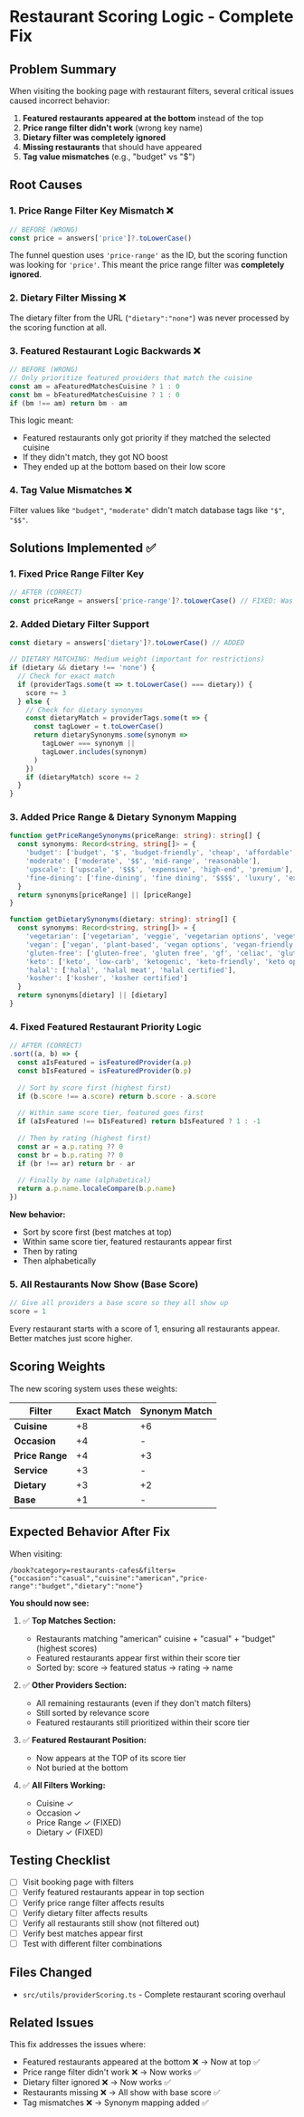 # Restaurant Scoring Logic - Complete Fix

## Problem Summary

When visiting the booking page with restaurant filters, several critical issues caused incorrect behavior:

1. **Featured restaurants appeared at the bottom** instead of the top
2. **Price range filter didn't work** (wrong key name)
3. **Dietary filter was completely ignored**
4. **Missing restaurants** that should have appeared
5. **Tag value mismatches** (e.g., "budget" vs "$")

## Root Causes

### 1. Price Range Filter Key Mismatch ❌
```typescript
// BEFORE (WRONG)
const price = answers['price']?.toLowerCase()
```

The funnel question uses `'price-range'` as the ID, but the scoring function was looking for `'price'`. This meant the price range filter was **completely ignored**.

### 2. Dietary Filter Missing ❌
The dietary filter from the URL (`"dietary":"none"`) was never processed by the scoring function at all.

### 3. Featured Restaurant Logic Backwards ❌
```typescript
// BEFORE (WRONG)
// Only prioritize featured providers that match the cuisine
const am = aFeaturedMatchesCuisine ? 1 : 0
const bm = bFeaturedMatchesCuisine ? 1 : 0
if (bm !== am) return bm - am
```

This logic meant:
- Featured restaurants only got priority if they matched the selected cuisine
- If they didn't match, they got NO boost
- They ended up at the bottom based on their low score

### 4. Tag Value Mismatches ❌
Filter values like `"budget"`, `"moderate"` didn't match database tags like `"$"`, `"$$"`.

## Solutions Implemented ✅

### 1. Fixed Price Range Filter Key
```typescript
// AFTER (CORRECT)
const priceRange = answers['price-range']?.toLowerCase() // FIXED: Was 'price'
```

### 2. Added Dietary Filter Support
```typescript
const dietary = answers['dietary']?.toLowerCase() // ADDED

// DIETARY MATCHING: Medium weight (important for restrictions)
if (dietary && dietary !== 'none') {
  // Check for exact match
  if (providerTags.some(t => t.toLowerCase() === dietary)) {
    score += 3
  } else {
    // Check for dietary synonyms
    const dietaryMatch = providerTags.some(t => {
      const tagLower = t.toLowerCase()
      return dietarySynonyms.some(synonym => 
        tagLower === synonym || 
        tagLower.includes(synonym)
      )
    })
    if (dietaryMatch) score += 2
  }
}
```

### 3. Added Price Range & Dietary Synonym Mapping
```typescript
function getPriceRangeSynonyms(priceRange: string): string[] {
  const synonyms: Record<string, string[]> = {
    'budget': ['budget', '$', 'budget-friendly', 'cheap', 'affordable', 'inexpensive'],
    'moderate': ['moderate', '$$', 'mid-range', 'reasonable'],
    'upscale': ['upscale', '$$$', 'expensive', 'high-end', 'premium'],
    'fine-dining': ['fine-dining', 'fine dining', '$$$$', 'luxury', 'exclusive', 'gourmet']
  }
  return synonyms[priceRange] || [priceRange]
}

function getDietarySynonyms(dietary: string): string[] {
  const synonyms: Record<string, string[]> = {
    'vegetarian': ['vegetarian', 'veggie', 'vegetarian options', 'vegetarian-friendly'],
    'vegan': ['vegan', 'plant-based', 'vegan options', 'vegan-friendly'],
    'gluten-free': ['gluten-free', 'gluten free', 'gf', 'celiac', 'gluten-free options'],
    'keto': ['keto', 'low-carb', 'ketogenic', 'keto-friendly', 'keto options'],
    'halal': ['halal', 'halal meat', 'halal certified'],
    'kosher': ['kosher', 'kosher certified']
  }
  return synonyms[dietary] || [dietary]
}
```

### 4. Fixed Featured Restaurant Priority Logic
```typescript
// AFTER (CORRECT)
.sort((a, b) => {
  const aIsFeatured = isFeaturedProvider(a.p)
  const bIsFeatured = isFeaturedProvider(b.p)
  
  // Sort by score first (highest first)
  if (b.score !== a.score) return b.score - a.score
  
  // Within same score tier, featured goes first
  if (aIsFeatured !== bIsFeatured) return bIsFeatured ? 1 : -1
  
  // Then by rating (highest first)
  const ar = a.p.rating ?? 0
  const br = b.p.rating ?? 0
  if (br !== ar) return br - ar
  
  // Finally by name (alphabetical)
  return a.p.name.localeCompare(b.p.name)
})
```

**New behavior:**
- Sort by score first (best matches at top)
- Within same score tier, featured restaurants appear first
- Then by rating
- Then alphabetically

### 5. All Restaurants Now Show (Base Score)
```typescript
// Give all providers a base score so they all show up
score = 1
```

Every restaurant starts with a score of 1, ensuring all restaurants appear. Better matches just score higher.

## Scoring Weights

The new scoring system uses these weights:

| Filter | Exact Match | Synonym Match |
|--------|-------------|---------------|
| **Cuisine** | +8 | +6 |
| **Occasion** | +4 | - |
| **Price Range** | +4 | +3 |
| **Service** | +3 | - |
| **Dietary** | +3 | +2 |
| **Base** | +1 | - |

## Expected Behavior After Fix

When visiting:
```
/book?category=restaurants-cafes&filters={"occasion":"casual","cuisine":"american","price-range":"budget","dietary":"none"}
```

**You should now see:**

1. ✅ **Top Matches Section:**
   - Restaurants matching "american" cuisine + "casual" + "budget" (highest scores)
   - Featured restaurants appear first within their score tier
   - Sorted by: score → featured status → rating → name

2. ✅ **Other Providers Section:**
   - All remaining restaurants (even if they don't match filters)
   - Still sorted by relevance score
   - Featured restaurants still prioritized within their score tier

3. ✅ **Featured Restaurant Position:**
   - Now appears at the TOP of its score tier
   - Not buried at the bottom

4. ✅ **All Filters Working:**
   - Cuisine ✓
   - Occasion ✓
   - Price Range ✓ (FIXED)
   - Dietary ✓ (FIXED)

## Testing Checklist

- [ ] Visit booking page with filters
- [ ] Verify featured restaurants appear in top section
- [ ] Verify price range filter affects results
- [ ] Verify dietary filter affects results
- [ ] Verify all restaurants still show (not filtered out)
- [ ] Verify best matches appear first
- [ ] Test with different filter combinations

## Files Changed

- `src/utils/providerScoring.ts` - Complete restaurant scoring overhaul

## Related Issues

This fix addresses the issues where:
- Featured restaurants appeared at the bottom ❌ → Now at top ✅
- Price range filter didn't work ❌ → Now works ✅
- Dietary filter ignored ❌ → Now works ✅
- Restaurants missing ❌ → All show with base score ✅
- Tag mismatches ❌ → Synonym mapping added ✅

